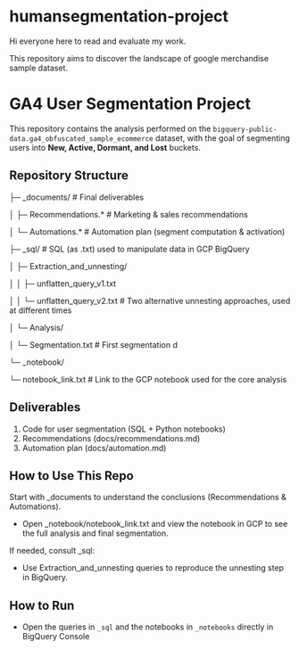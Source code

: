 # humansegmentation-project

Hi everyone here to read and evaluate my work.

This repository aims to discover the landscape of google merchandise sample dataset.



# GA4 User Segmentation Project

This repository contains the analysis performed on the
`bigquery-public-data.ga4_obfuscated_sample_ecommerce` dataset,
with the goal of segmenting users into **New, Active, Dormant, and Lost** buckets.

## Repository Structure

├─ _documents/                  # Final deliverables

│  ├─ Recommendations.*         # Marketing & sales recommendations

│  └─ Automations.*             # Automation plan (segment computation & activation)

├─ _sql/                        # SQL (as .txt) used to manipulate data in GCP BigQuery

│  ├─ Extraction_and_unnesting/

│  │  ├─ unflatten_query_v1.txt

│  │  └─ unflatten_query_v2.txt   # Two alternative 
unnesting approaches, used at different times

│  └─ Analysis/

│     └─ Segmentation.txt   # First segmentation d

└─ _notebook/

   └─ notebook_link.txt         # Link to the GCP notebook used for the core analysis
   


## Deliverables
1. Code for user segmentation (SQL + Python notebooks)
2. Recommendations (docs/recommendations.md)
3. Automation plan (docs/automation.md)

## How to Use This Repo

Start with _documents to understand the conclusions (Recommendations & Automations).

- Open _notebook/notebook_link.txt and view the notebook in GCP to see the full analysis and final segmentation.

If needed, consult _sql:

- Use Extraction_and_unnesting queries to reproduce the unnesting step in BigQuery.


## How to Run
- Open the queries in `_sql` and the notebooks in `_notebooks` directly in BigQuery Console
